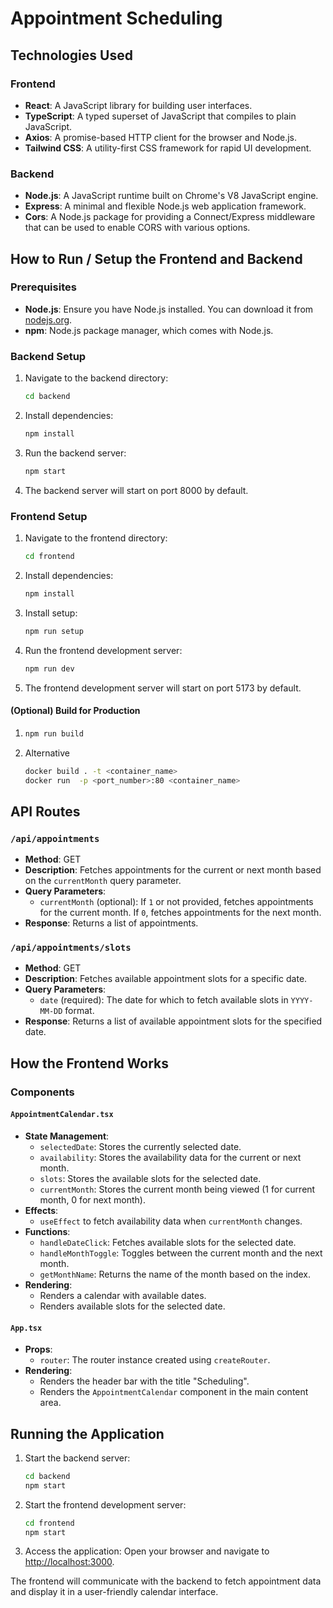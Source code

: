 # Appointment Scheduling

## Technologies Used

### Frontend

- **React**: A JavaScript library for building user interfaces.
- **TypeScript**: A typed superset of JavaScript that compiles to plain JavaScript.
- **Axios**: A promise-based HTTP client for the browser and Node.js.
- **Tailwind CSS**: A utility-first CSS framework for rapid UI development.

### Backend

- **Node.js**: A JavaScript runtime built on Chrome's V8 JavaScript engine.
- **Express**: A minimal and flexible Node.js web application framework.
- **Cors**: A Node.js package for providing a Connect/Express middleware that can be used to enable CORS with various options.

## How to Run / Setup the Frontend and Backend

### Prerequisites

- **Node.js**: Ensure you have Node.js installed. You can download it from [nodejs.org](https://nodejs.org).
- **npm**: Node.js package manager, which comes with Node.js.

### Backend Setup

1. Navigate to the backend directory:
   ```sh
   cd backend
   ```
2. Install dependencies:
   ```sh
   npm install
   ```
3. Run the backend server:
   ```sh
   npm start
   ```
4. The backend server will start on port 8000 by default.

### Frontend Setup

1. Navigate to the frontend directory:
   ```sh
   cd frontend
   ```
2. Install dependencies:
   ```sh
   npm install
   ```
3. Install setup:
   ```sh
   npm run setup
   ```
4. Run the frontend development server:
   ```sh
   npm run dev
   ```
5. The frontend development server will start on port 5173 by default.

#### (Optional) Build for Production

1.  ```sh
    npm run build
    ```

1.  Alternative
    ```sh
    docker build . -t <container_name>
    docker run  -p <port_number>:80 <container_name>
    ```

## API Routes

### `/api/appointments`

- **Method**: GET
- **Description**: Fetches appointments for the current or next month based on the `currentMonth` query parameter.
- **Query Parameters**:
  - `currentMonth` (optional): If `1` or not provided, fetches appointments for the current month. If `0`, fetches appointments for the next month.
- **Response**: Returns a list of appointments.

### `/api/appointments/slots`

- **Method**: GET
- **Description**: Fetches available appointment slots for a specific date.
- **Query Parameters**:
  - `date` (required): The date for which to fetch available slots in `YYYY-MM-DD` format.
- **Response**: Returns a list of available appointment slots for the specified date.

## How the Frontend Works

### Components

#### `AppointmentCalendar.tsx`

- **State Management**:
  - `selectedDate`: Stores the currently selected date.
  - `availability`: Stores the availability data for the current or next month.
  - `slots`: Stores the available slots for the selected date.
  - `currentMonth`: Stores the current month being viewed (1 for current month, 0 for next month).
- **Effects**:
  - `useEffect` to fetch availability data when `currentMonth` changes.
- **Functions**:
  - `handleDateClick`: Fetches available slots for the selected date.
  - `handleMonthToggle`: Toggles between the current month and the next month.
  - `getMonthName`: Returns the name of the month based on the index.
- **Rendering**:
  - Renders a calendar with available dates.
  - Renders available slots for the selected date.

#### `App.tsx`

- **Props**:
  - `router`: The router instance created using `createRouter`.
- **Rendering**:
  - Renders the header bar with the title "Scheduling".
  - Renders the `AppointmentCalendar` component in the main content area.

## Running the Application

1. Start the backend server:
   ```sh
   cd backend
   npm start
   ```
2. Start the frontend development server:
   ```sh
   cd frontend
   npm start
   ```
3. Access the application: Open your browser and navigate to [http://localhost:3000](http://localhost:3000).

The frontend will communicate with the backend to fetch appointment data and display it in a user-friendly calendar interface.

